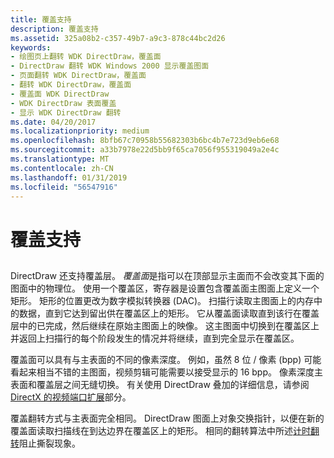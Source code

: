 ```yaml
---
title: 覆盖支持
description: 覆盖支持
ms.assetid: 325a08b2-c357-49b7-a9c3-878c44bc2d26
keywords:
- 绘图页上翻转 WDK DirectDraw，覆盖面
- DirectDraw 翻转 WDK Windows 2000 显示覆盖图面
- 页面翻转 WDK DirectDraw，覆盖面
- 翻转 WDK DirectDraw，覆盖面
- 覆盖面 WDK DirectDraw
- WDK DirectDraw 表面覆盖
- 显示 WDK DirectDraw 翻转
ms.date: 04/20/2017
ms.localizationpriority: medium
ms.openlocfilehash: 8bfb67c70958b55682303b6bc4b7e723d9eb6e68
ms.sourcegitcommit: a33b7978e22d5bb9f65ca7056f955319049a2e4c
ms.translationtype: MT
ms.contentlocale: zh-CN
ms.lasthandoff: 01/31/2019
ms.locfileid: "56547916"
---
```

# <a name="overlay-support"></a>覆盖支持


## <span id="ddk_overlay_support_gg"></span><span id="DDK_OVERLAY_SUPPORT_GG"></span>


DirectDraw 还支持覆盖层。 *覆盖面*是指可以在顶部显示主面而不会改变其下面的图面中的物理位。 使用一个覆盖区，寄存器是设置包含覆盖面主图面上定义一个矩形。 矩形的位置更改为数字模拟转换器 (DAC)。 扫描行读取主图面上的内存中的数据，直到它达到留出供在覆盖区上的矩形。 它从覆盖面读取直到该行在覆盖层中的已完成，然后继续在原始主图面上的映像。 这主图面中切换到在覆盖区上并返回上扫描行的每个阶段发生的情况并将继续，直到完全显示在覆盖区。

覆盖面可以具有与主表面的不同的像素深度。 例如，虽然 8 位 / 像素 (bpp) 可能看起来相当不错的主图面，视频剪辑可能需要以接受显示的 16 bpp。 像素深度主表面和覆盖层之间无缝切换。 有关使用 DirectDraw 叠加的详细信息，请参阅[DirectX 的视频端口扩展](video-port-extensions-to-directx.md)部分。

覆盖翻转方式与主表面完全相同。 DirectDraw 图面上对象交换指针，以便在新的覆盖面读取扫描线在到达边界在覆盖区上的矩形。 相同的翻转算法中所述[计时翻转](timing-a-flip.md)阻止撕裂现象。

 

 





